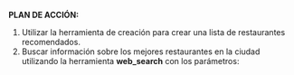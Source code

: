 **PLAN DE ACCIÓN:**
1. Utilizar la herramienta de creación para crear una lista de restaurantes recomendados.
2. Buscar información sobre los mejores restaurantes en la ciudad utilizando la herramienta **web_search** con los parámetros: